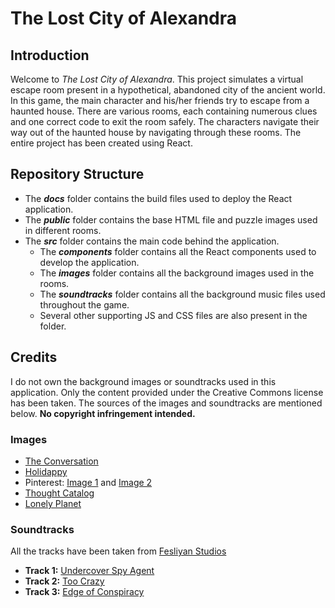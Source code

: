 # The Lost City of Alexandra

## Introduction
Welcome to *The Lost City of Alexandra*. This project simulates a virtual escape room present in a hypothetical, abandoned city of the ancient world. In this game, the main character and his/her friends try to escape from a haunted house. There are various rooms, each containing numerous clues and one correct code to exit the room safely. The characters navigate their way out of the haunted house by navigating through these rooms. The entire project has been created using React.

## Repository Structure
- The ***docs*** folder contains the build files used to deploy the React application.
- The ***public*** folder contains the base HTML file and puzzle images used in different rooms.
- The ***src*** folder contains the main code behind the application.
  - The ***components*** folder contains all the React components used to develop the application.
  - The ***images*** folder contains all the background images used in the rooms.
  - The ***soundtracks*** folder contains all the background music files used throughout the game.
  - Several other supporting JS and CSS files are also present in the folder.

## Credits
I do not own the background images or soundtracks used in this application. Only the content provided under the Creative Commons license has been taken. The sources of the images and soundtracks are mentioned below. **No copyright infringement intended.**

### Images
- [The Conversation](https://theconversation.com/evolutionary-psychology-explains-why-haunted-houses-creep-us-out-48209)
- [Holidappy](https://holidappy.com/holidays/101-ideas-haunted-houses)
- Pinterest: [Image 1](https://www.pinterest.com/pin/186899453261835648/) and [Image 2](https://www.pinterest.com/pin/70720656622142341/)
- [Thought Catalog](https://thoughtcatalog.com/rob-gunther/2014/06/5-most-haunted-locations-in-my-house-and-probably-yours-too/)
- [Lonely Planet](https://www.lonelyplanet.com/articles/irelands-most-haunted-house)

### Soundtracks
All the tracks have been taken from [Fesliyan Studios](https://www.fesliyanstudios.com/)
- **Track 1:** [Undercover Spy Agent](https://www.fesliyanstudios.com/royalty-free-music/download/undercover-spy-agent/332)
- **Track 2:** [Too Crazy](https://www.fesliyanstudios.com/royalty-free-music/download/too-crazy/307)
- **Track 3:** [Edge of Conspiracy](https://www.fesliyanstudios.com/royalty-free-music/download/edge-of-conspiracy/173)

